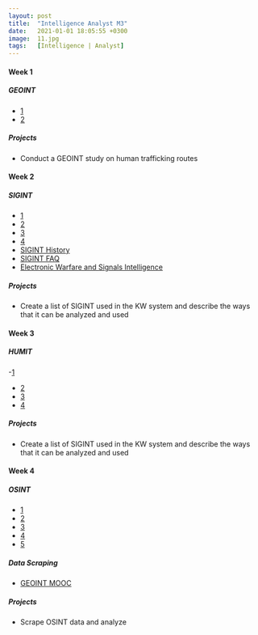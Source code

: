 ```yaml
---
layout: post
title:  "Intelligence Analyst M3"
date:   2021-01-01 18:05:55 +0300
image:  11.jpg
tags:   [Intelligence | Analyst]
---
```

#### Week 1
##### GEOINT
- [1](https://www.coursera.org/projects/analyze-city-data-r-tableau)
- [2](https://www.youtube.com/watch?v=NObWabQJiRs)

##### Projects
* Conduct a GEOINT study on human trafficking routes

#### Week 2
##### SIGINT
- [1](https://www.cia.gov/news-information/featured-story-archive/2010-featured-story-archive/intelligence-signals-intelligence-1.html)
- [2](https://www.rand.org/content/dam/rand/pubs/perspectives/PE200/PE273/RAND_PE273.pdf)
- [3](https://fas.org/irp/program/collect/vpu-001.htm)
- [4](https://www.cia.gov/news-information/featured-story-archive/2010-featured-story-archive/intelligence-signals-intelligence-1.html)
- [SIGINT History](https://www.nro.gov/Freedom-of-Information-Act-FOIA/Declassified-Records/Selected-Historically-Significant-Documents-of-Public-Interest/sigint/)
- [SIGINT FAQ](https://www.nsa.gov/about/faqs/sigint-faqs/)
- [Electronic Warfare and Signals Intelligence](https://www.jhuapl.edu/Content/documents/EWandSIGINT.pdf)

##### Projects
* Create a list of SIGINT used in the KW system and describe the ways that it can be analyzed and used

#### Week 3
##### HUMIT
-[1](https://www.cia.gov/news-information/featured-story-archive/2010-featured-story-archive/intelligence-human-intelligence.html)
- [2](http://pirp.harvard.edu/pubs_pdf/brannon/brannon-i02-1.pdf)
- [3](https://link.springer.com/chapter/10.1007%2F978-1-4614-9642-7_11)
- [4](https://www.researchgate.net/publication/273490397_Criminal_versus_HUMINT_Interrogations_The_Importance_of_Psychological_Science_to_Improving_Interrogative_Practice)

##### Projects
* Create a list of SIGINT used in the KW system and describe the ways that it can be analyzed and used

#### Week 4
##### OSINT
- [1](https://www.recordedfuture.com/open-source-intelligence-definition/)
- [2](https://www.csoonline.com/article/3445357/what-is-osint-top-open-source-intelligence-tools.html)
- [3](https://www.cia.gov/news-information/featured-story-archive/2010-featured-story-archive/open-source-intelligence.html)
- [4](https://www.sans.org/event/osint-summit-2021/course/open-source-intelligence-gathering)
- [5](https://www.greycampus.com/blog/information-security/top-open-source-intelligence-tools)

##### Data Scraping 	
- [GEOINT MOOC](https://www.e-education.psu.edu/geointmooc/)

##### Projects
* Scrape OSINT data and analyze

[jekyll-docs]: https://jekyllrb.com/docs/home
[jekyll-gh]:   https://github.com/jekyll/jekyll
[jekyll-talk]: https://talk.jekyllrb.com/
